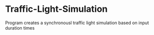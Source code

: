 # Traffic-Light-Simulation
Program creates a synchronousl traffic light simulation based on input duration times 
